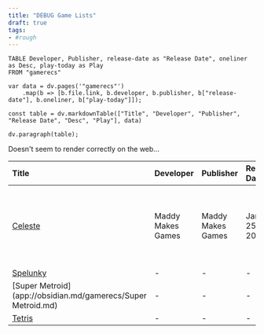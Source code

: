 ```yaml
---
title: "DEBUG Game Lists"
draft: true
tags:
- #rough 
---
```

```dataview
TABLE Developer, Publisher, release-date as "Release Date", oneliner as Desc, play-today as Play
FROM "gamerecs"
```
```dataviewjs
var data = dv.pages('"gamerecs"')
	.map(b => [b.file.link, b.developer, b.publisher, b["release-date"], b.oneliner, b["play-today"]]);

const table = dv.markdownTable(["Title", "Developer", "Publisher", "Release Date", "Desc", "Play"], data)

dv.paragraph(table);
```
Doesn't seem to render correctly on the web...

| Title                                                        | Developer         | Publisher         | Release Date     | Desc                                                         | Play                                                         |
| :----------------------------------------------------------- | :---------------- | :---------------- | :--------------- | :----------------------------------------------------------- | :----------------------------------------------------------- |
| [Celeste](app://obsidian.md/gamerecs/Celeste.md)             | Maddy Makes Games | Maddy Makes Games | January 25, 2018 | Face your doubts and climb a mountain in this precise platformer. | [Steam](https://store.steampowered.com/app/504230/Celeste/) or [Switch](https://www.nintendo.com/games/detail/celeste-switch) |
| [Spelunky](app://obsidian.md/gamerecs/Spelunky.md)           | -                 | -                 | -                | -                                                            | -                                                            |
| [Super Metroid](app://obsidian.md/gamerecs/Super Metroid.md) | -                 | -                 | -                | -                                                            | -                                                            |
| [Tetris](app://obsidian.md/gamerecs/Tetris.md)               | -                 | -                 | -                | -                                                            | -                                                            |
